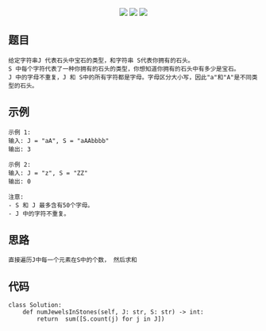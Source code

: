 <p align='center'>
<a href='https://github.com/HLearning/'><img src='https://img.shields.io/badge/github-HLearning-blue.svg'></a>
<a href='https://leetcode-cn.com/u/hlearning'><img src='https://img.shields.io/badge/leetcode-HLearning-yellow.svg'></a>
<a href='https://leetcode4py.readthedocs.io/'><img src='https://img.shields.io/badge/readthedocs-leetcode4py-orange.svg'></a>
</p>

## 题目
```
给定字符串J 代表石头中宝石的类型，和字符串 S代表你拥有的石头。
S 中每个字符代表了一种你拥有的石头的类型，你想知道你拥有的石头中有多少是宝石。
J 中的字母不重复，J 和 S中的所有字符都是字母。字母区分大小写，因此"a"和"A"是不同类型的石头。
```

## 示例
```
示例 1:
输入: J = "aA", S = "aAAbbbb"
输出: 3

示例 2:
输入: J = "z", S = "ZZ"
输出: 0

注意:
- S 和 J 最多含有50个字母。
- J 中的字符不重复。
```

## 思路
```
直接遍历J中每一个元素在S中的个数， 然后求和
```

## 代码
```
class Solution:
    def numJewelsInStones(self, J: str, S: str) -> int:
        return  sum([S.count(j) for j in J])
```
